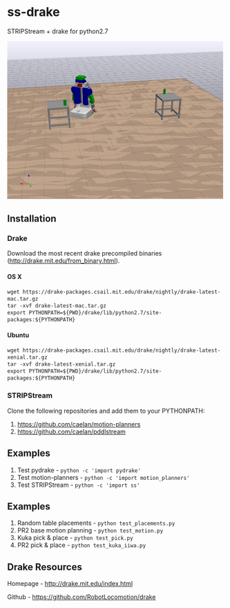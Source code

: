 # ss-drake

STRIPStream + drake for python2.7

<!--![PR2 Demo](images/pr2.png?raw=true "PR2 Demo")-->
<img src="images/pr2.png" width="500">

## Installation

### Drake

Download the most recent drake precompiled binaries (http://drake.mit.edu/from_binary.html).

#### OS X

```
wget https://drake-packages.csail.mit.edu/drake/nightly/drake-latest-mac.tar.gz
tar -xvf drake-latest-mac.tar.gz
export PYTHONPATH=${PWD}/drake/lib/python2.7/site-packages:${PYTHONPATH}
```

#### Ubuntu 

```
wget https://drake-packages.csail.mit.edu/drake/nightly/drake-latest-xenial.tar.gz
tar -xvf drake-latest-xenial.tar.gz
export PYTHONPATH=${PWD}/drake/lib/python2.7/site-packages:${PYTHONPATH}
```

### STRIPStream

Clone the following repositories and add them to your PYTHONPATH:

1) https://github.com/caelan/motion-planners
2) https://github.com/caelan/pddlstream

## Examples

1) Test pydrake - ```python -c 'import pydrake'```
2) Test motion-planners - ```python -c 'import motion_planners'```
3) Test STRIPStream - ```python -c 'import ss'```

## Examples

1) Random table placements - ```python test_placements.py```
2) PR2 base motion planning - ```python test_motion.py```
3) Kuka pick & place - ```python test_pick.py```
4) PR2 pick & place - ```python test_kuka_iiwa.py```

## Drake Resources

Homepage - http://drake.mit.edu/index.html

Github - https://github.com/RobotLocomotion/drake
